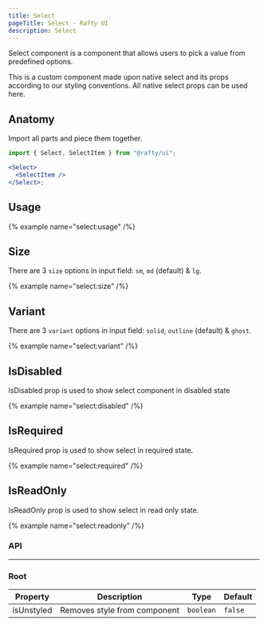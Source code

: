 ```yaml
---
title: Select
pageTitle: Select - Rafty UI
description: Select
---
```


Select component is a component that allows users to pick a value from predefined options.

This is a custom component made upon native select and its props according to our styling conventions. All native select props can be used here.

## Anatomy

Import all parts and piece them together.

```jsx
import { Select, SelectItem } from "@rafty/ui";

<Select>
  <SelectItem />
</Select>;
```

## Usage

{% example name="select:usage" /%}

## Size

There are 3 `size` options in input field: `sm`, `md` (default) & `lg`.

{% example name="select:size" /%}

## Variant

There are 3 `variant` options in input field: `solid`, `outline` (default) & `ghost`.

{% example name="select:variant" /%}

## IsDisabled

IsDisabled prop is used to show select component in disabled state

{% example name="select:disabled" /%}

## IsRequired

IsRequired prop is used to show select in required state.

{% example name="select:required" /%}

## IsReadOnly

IsReadOnly prop is used to show select in read only state.

{% example name="select:readonly" /%}

### API

---

### Root

| Property   | Description                  | Type      | Default |
| ---------- | ---------------------------- | --------- | ------- |
| isUnstyled | Removes style from component | `boolean` | `false` |
